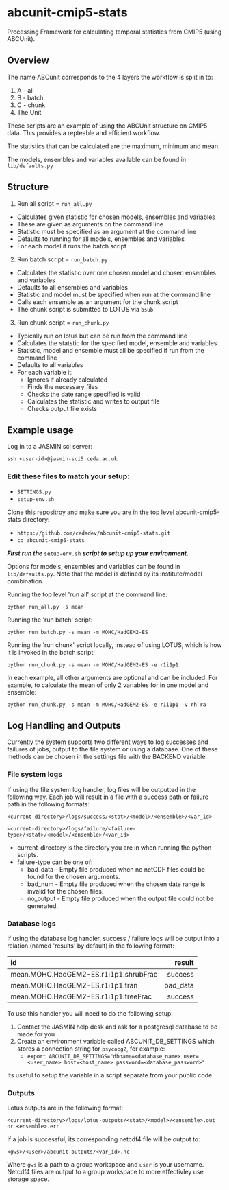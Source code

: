 # abcunit-cmip5-stats
Processing Framework for calculating temporal statistics from CMIP5 (using ABCUnit).

## Overview ##

The name ABCunit corresponds to the 4 layers the workflow is split in to:
1. A - all
2. B - batch
3. C - chunk
4. The Unit

These scripts are an example of using the ABCUnit structure on CMIP5 data. This provides a repteable and efficient workflow.

The statistics that can be calculated are the maximum, minimum and mean.

The models, ensembles and variables available can be found in `lib/defaults.py`

## Structure ##

1. Run all script = `run_all.py`
* Calculates given statistic for chosen models, ensembles and variables
* These are given as arguments on the command line
* Statistic must be specified as an argument at the command line
* Defaults to running for all models, ensembles and variables
* For each model it runs the batch script

2. Run batch script = `run_batch.py`
* Calculates the statistic over one chosen model and chosen ensembles and variables
* Defaults to all ensembles and variables
* Statistic and model must be specified when run at the command line 
* Calls each ensemble as an argument for the chunk script
* The chunk script is submitted to LOTUS via `bsub`

3. Run chunk script = `run_chunk.py`
* Typically run on lotus but can be run from the command line
* Calculates the statstic for the specified model, ensemble and variables
* Statistic, model and ensemble must all be specified if run from the command line
* Defaults to all variables
* For each variable it: 
    * Ignores if already calculated
    * Finds the necessary files
    * Checks the date range specified is valid
    * Calculates the statistic and writes to output file
    * Checks output file exists
    
## Example usage ##

Log in to a JASMIN sci server:

`ssh <user-id>@jasmin-sci5.ceda.ac.uk`

### Edit these files to match your setup: ###

* `SETTINGS.py`
* `setup-env.sh`

Clone this repositroy and make sure you are in the top level abcunit-cmip5-stats directory:

* `https://github.com/cedadev/abcunit-cmip5-stats.git`
* `cd abcunit-cmip5-stats`

***First run the*** `setup-env.sh` ***script to setup up your environment.***

Options for models, ensembles and variables can be found in `lib/defaults.py`. Note that the model is defined by its institute/model combination.

Running the top level 'run all' script at the command line:

`python run_all.py -s mean` 

Running the 'run batch' script:

`python run_batch.py -s mean -m MOHC/HadGEM2-ES`

Running the 'run chunk' script locally, instead of using LOTUS, which is how it is invoked in the batch script:

`python run_chunk.py -s mean -m MOHC/HadGEM2-ES -e r1i1p1`

In each example, all other arguments are optional and can be included. 
For example, to calculate the mean of only 2 variables for in one model and ensemble:

`python run_chunk.py -s mean -m MOHC/HadGEM2-ES -e r1i1p1 -v rh ra`

## Log Handling and Outputs ##

Currently the system supports two different ways to log successes and failures of jobs, output to the file system or using a database. One of these methods can be chosen in the settings file with the BACKEND variable.

### File system logs ###

If using the file system log handler, log files will be outputted in the following way. Each job will result in a file with a success path or failure path in the following formats:

`<current-directory>/logs/success/<stat>/<model>/<ensemble>/<var_id>`

`<current-directory>/logs/failure/<failure-type>/<stat>/<model>/<ensemble>/<var_id>`
   
* current-directory is the directory you are in when running the python scripts.
* failure-type can be one of:
   * bad_data - Empty file produced when no netCDF files could be found for the chosen arguments.
   * bad_num - Empty file produced when the chosen date range is invalid for the chosen files.
   * no_output - Empty file produced when the output file could not be generated.

### Database logs ###

If using the database log handler, success / failure logs will be output into a relation (named 'results' by default) in the following format:

| id                                    |   result |
| :------------------------------------ | -------: |
| mean.MOHC.HadGEM2-ES.r1i1p1.shrubFrac |  success |
| mean.MOHC.HadGEM2-ES.r1i1p1.tran      | bad_data |
| mean.MOHC.HadGEM2-ES.r1i1p1.treeFrac  |  success |

To use this handler you will need to do the following setup:

1. Contact the JASMIN help desk and ask for a postgresql database to be made for you
2. Create an environment variable called ABCUNIT_DB_SETTINGS which stores a connection string for `psycopg2`, for example:
   * `export ABCUNIT_DB_SETTINGS="dbname=<database_name> user=<user_name> host=<host_name> password=<database_password>"`

Its useful to setup the variable in a script separate from your public code. 

### Outputs ###

Lotus outputs are in the following format:

`<current-directory>/logs/lotus-outputs/<stat>/<model>/<ensemble>.out or <ensemble>.err`

If a job is successful, its corresponding netcdf4 file will be output to:

`<gws>/<user>/abcunit-outputs/<var_id>.nc`

Where `gws` is a path to a group workspace and `user` is your username. Netcdf4 files are output to a group workspace to more effectivley use storage space. 
